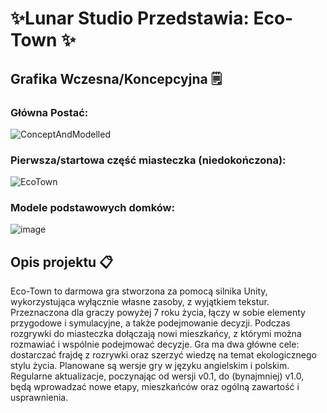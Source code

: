 
# ✨Lunar Studio Przedstawia: **Eco-Town** ✨

## Grafika Wczesna/Koncepcyjna 🗒️

### Główna Postać:
![ConceptAndModelled](https://github.com/PolarDevTaken/-WIP-/assets/60744493/d0af7801-6108-4f32-859c-b65323bc3fe3)



### Pierwsza/startowa część miasteczka (niedokończona):
![EcoTown](https://github.com/PolarDevTaken/ECO/assets/60744493/717db792-1e5f-424b-a139-e28acdf9d7cd)

### Modele podstawowych domków:
![image](https://github.com/user-attachments/assets/f8edc3db-7b93-40d0-8c24-26a50fd8fa55)





## Opis projektu 📋

Eco-Town to darmowa gra stworzona za pomocą silnika Unity, wykorzystująca wyłącznie własne zasoby, z wyjątkiem tekstur. Przeznaczona dla graczy powyżej 7 roku życia, łączy w sobie elementy przygodowe i symulacyjne, a także podejmowanie decyzji.
Podczas rozgrywki do miasteczka dołączają nowi mieszkańcy, z którymi można rozmawiać i wspólnie podejmować decyzje. Gra ma dwa główne cele: dostarczać frajdę z rozrywki oraz szerzyć wiedzę na temat ekologicznego stylu życia.
Planowane są wersje gry w języku angielskim i polskim. Regularne aktualizacje, poczynając od wersji v0.1, do (bynajmniej) v1.0, będą wprowadzać nowe etapy, mieszkańców oraz ogólną zawartość i usprawnienia.



